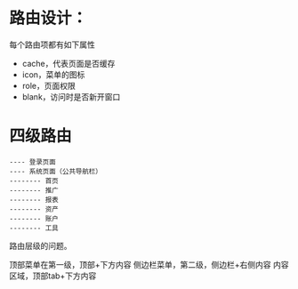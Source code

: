 # 路由设计：

每个路由项都有如下属性

* cache，代表页面是否缓存
* icon，菜单的图标
* role，页面权限
* blank，访问时是否新开窗口

# 四级路由
```
---- 登录页面
---- 系统页面（公共导航栏）
-------- 首页
-------- 推广
-------- 报表
-------- 资产
-------- 账户
-------- 工具
```



路由层级的问题。

顶部菜单在第一级，顶部+下方内容
侧边栏菜单，第二级，侧边栏+右侧内容
内容区域，顶部tab+下方内容
